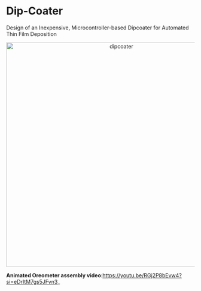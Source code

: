 # Dip-Coater
Design of an Inexpensive, Microcontroller-based Dipcoater for Automated Thin Film Deposition  
<p align="center">  
<img src="https://github.com/Richard663168/Dip-Coater/assets/111383687/2ffeb6db-35d4-4c3a-a76d-050c42e80296" alt="dipcoater" width="600">  
  
**Animated Oreometer assembly video**:https://youtu.be/RGj2P8bEvw4?si=eDrItM7gs5JFvn3_
